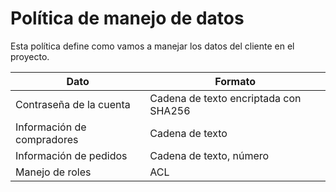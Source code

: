 # Política de manejo de datos

Esta política define como vamos a manejar los datos del cliente en el proyecto. 

 

| Dato | Formato |
| --- | --- |
| Contraseña de la cuenta | Cadena de texto encriptada con SHA256 |
| Información de compradores  | Cadena de texto  |
| Información de pedidos  | Cadena de texto, número  |
| Manejo de roles  | ACL |